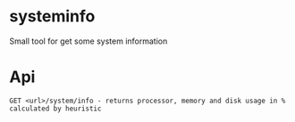 # systeminfo
Small tool for get some system information

# Api

```
GET <url>/system/info - returns processor, memory and disk usage in % calculated by heuristic
```
